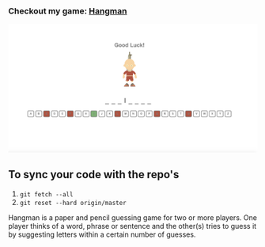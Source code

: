 
<h3>Checkout my game: <a href="https://codecallogic.github.io/hangman/" target="_blank">Hangman</a></h3>

<img src="https://github.com/codecallogic/hangman/blob/master/imgs/hangmanGame.png">

## To sync your code with the repo's

1. `git fetch --all`
2. `git reset --hard origin/master`

Hangman is a paper and pencil guessing game for two or more players. One player thinks of a word, phrase or sentence and the other(s) tries to guess it by suggesting letters within a certain number of guesses.
